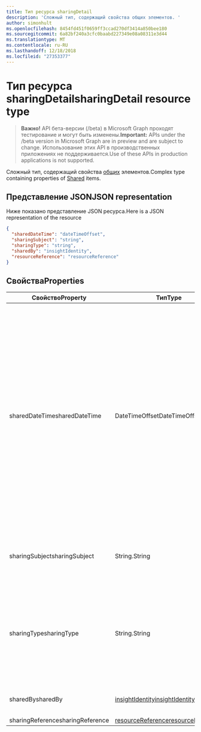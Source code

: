```yaml
---
title: Тип ресурса sharingDetail
description: 'Сложный тип, содержащий свойства общих элементов. '
author: simonhult
ms.openlocfilehash: 8454fd451f0659ff3ccad270df3414a850bee180
ms.sourcegitcommit: 6a82bf240a3cfc0baabd227349e08a08311e3d44
ms.translationtype: MT
ms.contentlocale: ru-RU
ms.lasthandoff: 12/18/2018
ms.locfileid: "27353377"
---
```

# <a name="sharingdetail-resource-type"></a><span data-ttu-id="21294-103">Тип ресурса sharingDetail</span><span class="sxs-lookup"><span data-stu-id="21294-103">sharingDetail resource type</span></span>

> <span data-ttu-id="21294-104">**Важно!** API бета-версии (/beta) в Microsoft Graph проходят тестирование и могут быть изменены.</span><span class="sxs-lookup"><span data-stu-id="21294-104">**Important:** APIs under the /beta version in Microsoft Graph are in preview and are subject to change.</span></span> <span data-ttu-id="21294-105">Использование этих API в производственных приложениях не поддерживается.</span><span class="sxs-lookup"><span data-stu-id="21294-105">Use of these APIs in production applications is not supported.</span></span>

<span data-ttu-id="21294-106">Сложный тип, содержащий свойства [общих](insights-shared.md) элементов.</span><span class="sxs-lookup"><span data-stu-id="21294-106">Complex type containing properties of [Shared](insights-shared.md) items.</span></span> 

## <a name="json-representation"></a><span data-ttu-id="21294-107">Представление JSON</span><span class="sxs-lookup"><span data-stu-id="21294-107">JSON representation</span></span>
<span data-ttu-id="21294-108">Ниже показано представление JSON ресурса.</span><span class="sxs-lookup"><span data-stu-id="21294-108">Here is a JSON representation of the resource</span></span>

```json
{
  "sharedDateTime": "dateTimeOffset",
  "sharingSubject": "string",
  "sharingType": "string",
  "sharedBy": "insightIdentity",
  "resourceReference": "resourceReference"
}
```

## <a name="properties"></a><span data-ttu-id="21294-109">Свойства</span><span class="sxs-lookup"><span data-stu-id="21294-109">Properties</span></span>

| <span data-ttu-id="21294-110">Свойство</span><span class="sxs-lookup"><span data-stu-id="21294-110">Property</span></span>              | <span data-ttu-id="21294-111">Тип</span><span class="sxs-lookup"><span data-stu-id="21294-111">Type</span></span>          | <span data-ttu-id="21294-112">Описание</span><span class="sxs-lookup"><span data-stu-id="21294-112">Description</span></span>  |
| -------------         |-----------    | -------------|
| <span data-ttu-id="21294-113">sharedDateTime</span><span class="sxs-lookup"><span data-stu-id="21294-113">sharedDateTime</span></span>        | <span data-ttu-id="21294-114">DateTimeOffset</span><span class="sxs-lookup"><span data-stu-id="21294-114">DateTimeOffset</span></span>| <span data-ttu-id="21294-115">Дата и время последнего общий файл.</span><span class="sxs-lookup"><span data-stu-id="21294-115">The date and time the file was last shared.</span></span> <span data-ttu-id="21294-116">Метка времени представляет сведения о времени и дате с использованием формата ISO 8601 (всегда используется формат UTC).</span><span class="sxs-lookup"><span data-stu-id="21294-116">The timestamp represents date and time information using ISO 8601 format and is always in UTC time.</span></span> <span data-ttu-id="21294-117">Например, значение полуночи 1 января 2014 г. в формате UTC выглядит так: `2014-01-01T00:00:00Z`.</span><span class="sxs-lookup"><span data-stu-id="21294-117">For example, midnight UTC on Jan 1, 2014 would look like this: `2014-01-01T00:00:00Z`.</span></span> <span data-ttu-id="21294-118">Только для чтения.</span><span class="sxs-lookup"><span data-stu-id="21294-118">Read-only.</span></span>  |
| <span data-ttu-id="21294-119">sharingSubject</span><span class="sxs-lookup"><span data-stu-id="21294-119">sharingSubject</span></span>        | <span data-ttu-id="21294-120">String.</span><span class="sxs-lookup"><span data-stu-id="21294-120">String</span></span>          | <span data-ttu-id="21294-121">Тема, с которым предоставлен общий доступ в документе.</span><span class="sxs-lookup"><span data-stu-id="21294-121">The subject with which the document was shared.</span></span> |
| <span data-ttu-id="21294-122">sharingType</span><span class="sxs-lookup"><span data-stu-id="21294-122">sharingType</span></span>             | <span data-ttu-id="21294-123">String.</span><span class="sxs-lookup"><span data-stu-id="21294-123">String</span></span>        | <span data-ttu-id="21294-124">Определяет способ документ предоставлен общий доступ, может быть «Ссылка», «Вложения», «Группа», «Сайт».</span><span class="sxs-lookup"><span data-stu-id="21294-124">Determines the way the document was shared, can be by a "Link", "Attachment", "Group", "Site".</span></span>     |
| <span data-ttu-id="21294-125">sharedBy</span><span class="sxs-lookup"><span data-stu-id="21294-125">sharedBy</span></span>                | [<span data-ttu-id="21294-126">insightIdentity</span><span class="sxs-lookup"><span data-stu-id="21294-126">insightIdentity</span></span>](insights-insightidentity.md)      | <span data-ttu-id="21294-127">Пользователь, общих документов.</span><span class="sxs-lookup"><span data-stu-id="21294-127">The user who shared the document.</span></span>  |
| <span data-ttu-id="21294-128">sharingReference</span><span class="sxs-lookup"><span data-stu-id="21294-128">sharingReference</span></span>        | [<span data-ttu-id="21294-129">resourceReference</span><span class="sxs-lookup"><span data-stu-id="21294-129">resourceReference</span></span>](insights-resourcereference.md)      |  |